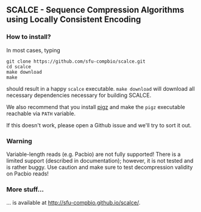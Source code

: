 ## SCALCE - Sequence Compression Algorithms using Locally Consistent Encoding

### How to install?

In most cases, typing

	git clone https://github.com/sfu-compbio/scalce.git
	cd scalce
	make download
	make

should result in a happy `scalce` executable.
`make download` will download all necessary dependencies necessary for building SCALCE.

We also recommend that you install [pigz](http://zlib.net/pigz/) and make the `pigz`
executable reachable via `PATH` variable.

If this doesn't work, please open a Github issue and we'll try to sort it out.

### Warning

Variable-length reads (e.g. Pacbio) are not fully supported! There is a limited support (described
in documentation); however, it is not tested and is rather buggy. Use caution and 
make sure to test decompression validity on Pacbio reads!


### More stuff...

... is available at http://sfu-compbio.github.io/scalce/.
